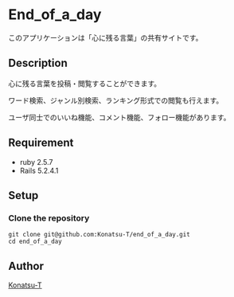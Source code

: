 End_of_a_day
====

 <p>このアプリケーションは「心に残る言葉」の共有サイトです。</p>

## Description
  <p>心に残る言葉を投稿・閲覧することができます。</p>
  <p>ワード検索、ジャンル別検索、ランキング形式での閲覧も行えます。</p>
  <p>ユーザ同士でのいいね機能、コメント機能、フォロー機能があります。</p>

## Requirement
<ul>
  <li>ruby 2.5.7</li>
  <li>Rails 5.2.4.1</li>
</ul>

## Setup
  ### Clone the repository
  ```shell
  git clone git@github.com:Konatsu-T/end_of_a_day.git
  cd end_of_a_day
  ```

## Author
[Konatsu-T](https://github.com/Konatsu-T)

